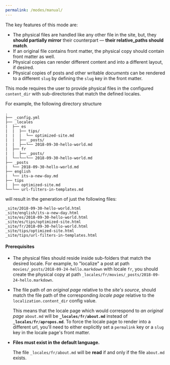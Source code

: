 ```yaml
---
permalink: /modes/manual/
---
```


The key features of this mode are:
  * The physical files are handled like any other file in the site, but, they **should partially mirror** their
    counterpart &mdash; **their relative_paths should match**.
  * If an original file contains front matter, the physical copy should contain front matter as well.
  * Physical copies can render different content and into a different layout, if desired.
  * Physical copies of posts and other writable *documents* can be rendered to a different `slug` by defining the `slug` key in
    the front matter.

This mode requires the user to provide physical files in the configured `content_dir` with sub-directories that match
the defined locales.

For example, the following directory structure

```
.
├── _config.yml
├── _locales
|  ├── es
|  |  ├── tips/
|  |  |  └── optimized-site.md
|  |  ├── _posts/
|  |  ├──└── 2018-09-30-hello-world.md
|  ├── fr
|  |  ├── _posts/
|  └──└──└── 2018-09-30-hello-world.md
├── _posts
|  └── 2018-09-30-hello-world.md
├── english
|  └── its-a-new-day.md
├── tips
|  ├── optimized-site.md
└──└── url-filters-in-templates.md
```
will result in the generation of just the following files:

```
_site/2018-09-30-hello-world.html
_site/english/its-a-new-day.html
_site/es/2018-09-30-hello-world.html
_site/es/tips/optimized-site.html
_site/fr/2018-09-30-hello-world.html
_site/tips/optimized-site.html
_site/tips/url-filters-in-templates.html
```

#### Prerequisites

* The physical files should reside inside sub-folders that match the desired locale. For example, to "localize" a post at path
  `movies/_posts/2018-09-24-hello.markdown` with locale `fr`, you should create the physical copy at path
  `_locales/fr/movies/_posts/2018-09-24-hello.markdown`.

* The file path of *an original page* relative to the *site's source*, should match the file path of the corresponding *locale
  page* relative to the `localization.content_dir` config value.

  This means that the locale page which would correspond to *an original page* `about.md` will be **`_locales/fr/about.md`**
  instead of **`_locales/fr/apropos.md`**. To force the locale page to render into a different url, you'll need to either
  explicitly set a `permalink` key or a `slug` key in the locale page's front matter.

* **Files must exist in the default language.**

  The file `_locales/fr/about.md` will be **read** if and only if the file `about.md` exists.
